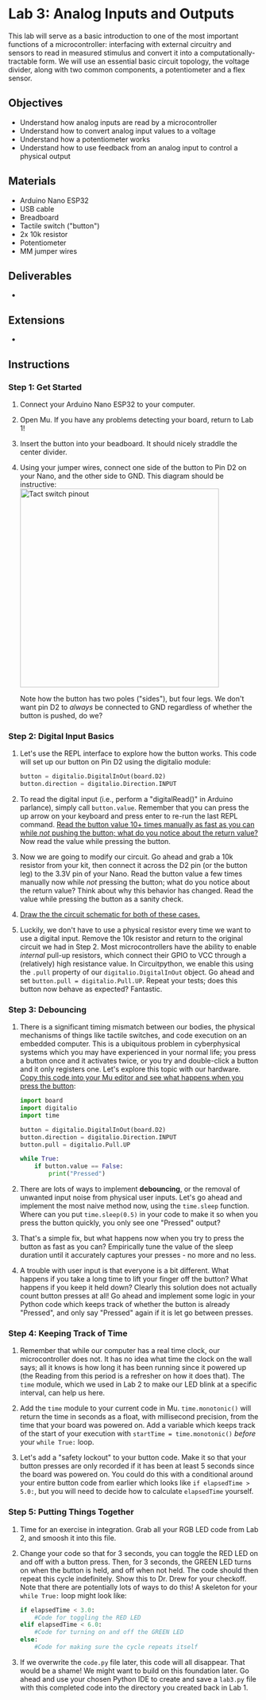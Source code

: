 <link rel="stylesheet" type="text/css" href="../../assets/css/styles.css">

# Lab 3: Analog Inputs and Outputs

This lab will serve as a basic introduction to one of the most important functions of a microcontroller: interfacing with external circuitry and sensors to read in measured stimulus and convert it into a computationally-tractable form. We will use an essential basic circuit topology, the voltage divider, along with two common components, a potentiometer and a flex sensor.

## Objectives
- Understand how analog inputs are read by a microcontroller
- Understand how to convert analog input values to a voltage
- Understand how a potentiometer works
- Understand how to use feedback from an analog input to control a physical output

## Materials
- Arduino Nano ESP32
- USB cable
- Breadboard
- Tactile switch ("button")
- 2x 10k resistor
- Potentiometer
- MM jumper wires

## Deliverables
- 

## Extensions
- 

## Instructions

### Step 1: Get Started
1. Connect your Arduino Nano ESP32 to your computer.

2. Open Mu. If you have any problems detecting your board, return to Lab 1!

3. Insert the button into your beadboard. It should nicely straddle the center divider. 

4. Using your jumper wires, connect one side of the button to Pin D2 on your Nano, and the other side to GND. This diagram should be instructive:\
    <img src="assets/buttonpinout.png" alt="Tact switch pinout" width="400"/>

    Note how the button has two poles ("sides"), but four legs. We don't want pin D2 to *always* be connected to GND regardless of whether the button is pushed, do we?

### Step 2: Digital Input Basics
1. Let's use the REPL interface to explore how the button works. This code will set up our button on Pin D2 using the digitalio module:
    ```python
    button = digitalio.DigitalInOut(board.D2)
    button.direction = digitalio.Direction.INPUT
    ```

2. To read the digital input (i.e., perform a "digitalRead()" in Arduino parlance), simply call `button.value`. Remember that you can press the up arrow on your keyboard and press enter to re-run the last REPL command. <u>Read the button value 10+ times manually as fast as you can while *not* pushing the button; what do you notice about the return value?</u> Now read the value while pressing the button. 

3. Now we are going to modify our circuit. Go ahead and grab a 10k resistor from your kit, then connect it across the D2 pin (or the button leg) to the 3.3V pin of your Nano. Read the button value a few times manually now while *not* pressing the button; what do you notice about the return value? Think about why this behavior has changed. Read the value while pressing the button as a sanity check.

4. <u>Draw the the circuit schematic for both of these cases.</u>

5. Luckily, we don't have to use a physical resistor every time we want to use a digital input. Remove the 10k resistor and return to the original circuit we had in Step 2. Most microcontrollers have the ability to enable *internal* pull-up resistors, which connect their GPIO to VCC through a (relatively) high resistance value. In Circuitpython, we enable this using the `.pull` property of our `digitalio.DigitalInOut` object. Go ahead and set `button.pull = digitalio.Pull.UP`. Repeat your tests; does this button now behave as expected? Fantastic.

### Step 3: Debouncing
1. There is a significant timing mismatch between our bodies, the physical mechanisms of things like tactile switches, and code execution on an embedded computer. This is a ubiquitous problem in cyberphysical systems which you may have experienced in your normal life; you press a button once and it activates twice, or you try and double-click a button and it only registers one. Let's explore this topic with our hardware. <u>Copy this code into your Mu editor and see what happens when you press the button</u>:
    ```python
    import board
    import digitalio
    import time

    button = digitalio.DigitalInOut(board.D2)
    button.direction = digitalio.Direction.INPUT
    button.pull = digitalio.Pull.UP

    while True:
        if button.value == False:
            print("Pressed")
    ```
2. There are lots of ways to implement **debouncing**, or the removal of unwanted input noise from physical user inputs. Let's go ahead and implement the most naive method now, using the `time.sleep` function. Where can you put `time.sleep(0.5)` in your code to make it so when you press the button quickly, you only see one "Pressed" output?

3. That's a simple fix, but what happens now when you try to press the button as fast as you can? Empirically tune the value of the sleep duration until it accurately captures your presses - no more and no less. 

4. A trouble with user input is that everyone is a bit different. What happens if you take a long time to lift your finger off the button? What happens if you keep it held down? Clearly this solution does not actually count button presses at all! Go ahead and implement some logic in your Python code which keeps track of whether the button is already "Pressed", and only say "Pressed" again if it is let go between presses. 

### Step 4: Keeping Track of Time
1. Remember that while our computer has a real time clock, our microcontroller does not. It has no idea what time the clock on the wall says; all it knows is how long it has been running since it powered up (the Reading from this period is a refresher on how it does that). The `time` module, which we used in Lab 2 to make our LED blink at a specific interval, can help us here.

2. Add the `time` module to your current code in Mu. `time.monotonic()` will return the time in seconds as a float, with millisecond precision, from the time that your board was powered on. Add a variable which keeps track of the start of your execution with `startTime = time.monotonic()` *before* your `while True:` loop.

3. Let's add a "safety lockout" to your button code. Make it so that your button presses are only recorded if it has been at least 5 seconds since the board was powered on. You could do this with a conditional around your entire button code from earlier which looks like `if elapsedTime > 5.0:`, but you will need to decide how to calculate `elapsedTime` yourself.

### Step 5: Putting Things Together
1. Time for an exercise in integration. Grab all your RGB LED code from Lab 2, and smoosh it into this file. 

2. Change your code so that for 3 seconds, you can toggle the RED LED on and off with a button press. Then, for 3 seconds, the GREEN LED turns on when the button is held, and off when not held. The code should then repeat this cycle indefinitely. Show this to Dr. Drew for your checkoff. Note that there are potentially lots of ways to do this! A skeleton for your `while True:` loop might look like:
    ```python
    if elapsedTime < 3.0:
        #Code for toggling the RED LED
    elif elapsedTime < 6.0:
        #Code for turning on and off the GREEN LED
    else:
        #Code for making sure the cycle repeats itself
    ```

3. If we overwrite the `code.py` file later, this code will all disappear. That would be a shame! We might want to build on this foundation later. Go ahead and use your chosen Python IDE to create and save a `lab3.py` file with this completed code into the directory you created back in Lab 1. 